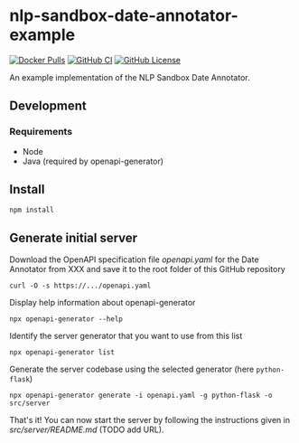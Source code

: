 # nlp-sandbox-date-annotator-example

[![Docker Pulls](https://img.shields.io/docker/pulls/nlpsandbox/date-annotator-example.svg?color=94398d&labelColor=555555&logoColor=ffffff&style=for-the-badge&label=pulls&logo=docker)](https://hub.docker.com/r/data2health/nlp-sandbox-date-annotator-example)
[![GitHub CI](https://img.shields.io/github/workflow/status/data2health/nlp-sandbox-date-annotator-example/ci.svg?color=94398d&labelColor=555555&logoColor=ffffff&style=for-the-badge&logo=github)](https://github.com/data2health/nlp-sandbox-date-annotator-example)
[![GitHub License](https://img.shields.io/github/license/data2health/nlp-sandbox-date-annotator-example.svg?color=94398d&labelColor=555555&logoColor=ffffff&style=for-the-badge&logo=github)](https://github.com/data2health/nlp-sandbox-date-annotator-example)

An example implementation of the NLP Sandbox Date Annotator.

## Development

### Requirements

- Node
- Java (required by openapi-generator)

## Install

    npm install

## Generate initial server

Download the OpenAPI specification file *openapi.yaml* for the Date Annotator
from XXX and save it to the root folder of this GitHub repository

    curl -O -s https://.../openapi.yaml

Display help information about openapi-generator

    npx openapi-generator --help

Identify the server generator that you want to use from this list

    npx openapi-generator list

Generate the server codebase using the selected generator (here `python-flask`)

    npx openapi-generator generate -i openapi.yaml -g python-flask -o src/server

That's it! You can now start the server by following the instructions given in
*src/server/README.md* (TODO add URL).